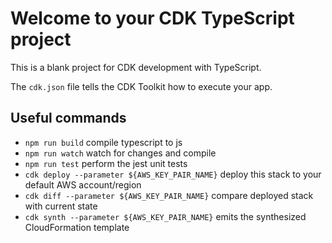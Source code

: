 # Welcome to your CDK TypeScript project

This is a blank project for CDK development with TypeScript.

The `cdk.json` file tells the CDK Toolkit how to execute your app.

## Useful commands

* `npm run build`                                       compile typescript to js
* `npm run watch`                                       watch for changes and compile
* `npm run test`                                        perform the jest unit tests
* `cdk deploy --parameter ${AWS_KEY_PAIR_NAME}`         deploy this stack to your default AWS account/region
* `cdk diff --parameter ${AWS_KEY_PAIR_NAME}`           compare deployed stack with current state
* `cdk synth --parameter ${AWS_KEY_PAIR_NAME}`          emits the synthesized CloudFormation template
